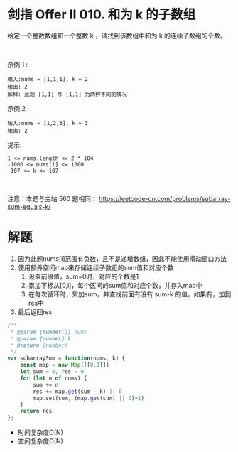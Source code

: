 # 剑指 Offer II 010. 和为 k 的子数组
给定一个整数数组和一个整数 k ，请找到该数组中和为 k 的连续子数组的个数。

 

示例 1 :
```
输入:nums = [1,1,1], k = 2
输出: 2
解释: 此题 [1,1] 与 [1,1] 为两种不同的情况
```
示例 2 :
```
输入:nums = [1,2,3], k = 3
输出: 2
```

提示:
```
1 <= nums.length <= 2 * 104
-1000 <= nums[i] <= 1000
-107 <= k <= 107
```
 

注意：本题与主站 560 题相同： https://leetcode-cn.com/problems/subarray-sum-equals-k/


# 解题
1. 因为此题nums[i]范围有负数，且不是递增数组，因此不能使用滑动窗口方法
2. 使用额外空间map来存储连续子数组的sum值和对应个数
   1. 设置前缀值，sum=0时，对应的个数是1
   2. 累加下标从[0,i]，每个区间的sum值和对应个数，并存入map中
   3. 在每次循环时，累加sum，并查找前面有没有 sum-k 的值，如果有，加到res中
3. 最后返回res
```js
/**
 * @param {number[]} nums
 * @param {number} k
 * @return {number}
 */
var subarraySum = function(nums, k) {
    const map = new Map([[0,1]])
    let sum = 0, res = 0
    for (let n of nums) {
        sum += n
        res += map.get(sum - k) || 0
        map.set(sum, (map.get(sum) || 0)+1)
    }
    return res
};
```
- 时间复杂度O(N)
- 空间复杂度O(N)